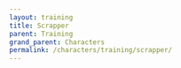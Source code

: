 ```yaml
---
layout: training
title: Scrapper
parent: Training
grand_parent: Characters
permalink: /characters/training/scrapper/
---
```

